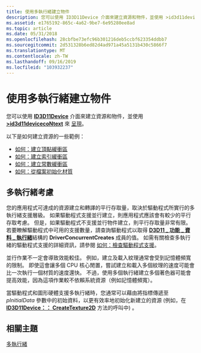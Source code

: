 ```yaml
---
title: 使用多執行緒建立物件
description: 您可以使用 ID3D11Device 介面來建立資源和物件，並使用 >id3d11devicecoNtext 來呈現。
ms.assetid: e1765192-865c-4a62-9be7-6e95280ee8ad
ms.topic: article
ms.date: 05/31/2018
ms.openlocfilehash: 28cbfbe73efc96b301216deb5ccbf623354ddbb7
ms.sourcegitcommit: 2d531328b6ed82d4ad971a45a5131b430c5866f7
ms.translationtype: MT
ms.contentlocale: zh-TW
ms.lasthandoff: 09/16/2019
ms.locfileid: "103932237"
---
```

# <a name="object-creation-with-multithreading"></a>使用多執行緒建立物件

您可以使用 [**ID3D11Device**](/windows/desktop/api/D3D11/nn-d3d11-id3d11device) 介面來建立資源和物件，並使用 [**>id3d11devicecoNtext**](/windows/desktop/api/D3D11/nn-d3d11-id3d11devicecontext) 來 [呈現](overviews-direct3d-11-render-multi-thread-render.md)。

以下是如何建立資源的一些範例：

-   [如何：建立頂點緩衝區](overviews-direct3d-11-resources-buffers-vertex-how-to.md)
-   [如何：建立索引緩衝區](overviews-direct3d-11-resources-buffers-index-how-to.md)
-   [如何：建立常數緩衝區](overviews-direct3d-11-resources-buffers-constant-how-to.md)
-   [如何：從檔案初始化材質](overviews-direct3d-11-resources-textures-how-to.md)

## <a name="multithreading-considerations"></a>多執行緒考慮

您的應用程式可達成的資源建立和轉譯的平行存取量，取決於驅動程式所實行的多執行緒支援層級。 如果驅動程式支援並行建立，則應用程式應該會有較少的平行存取考慮。 但是，如果驅動程式不支援並行物件建立，則平行存取量非常有限。 若要瞭解驅動程式中可用的支援數量，請查詢驅動程式以取得 [**D3D11 \_ 功能 \_ 資料 \_ 執行緒**](/windows/desktop/api/D3D11/ns-d3d11-d3d11_feature_data_threading)結構的 **DriverConcurrentCreates** 成員的值。 如需有關檢查多執行緒的驅動程式支援的詳細資訊，請參閱 [如何：檢查驅動程式支援](overviews-direct3d-11-render-multi-thread-support.md)。

並行作業不一定會導致效能較佳。 例如，建立及載入紋理通常會受到記憶體頻寬的限制。 即使這會讓多個 CPU 核心閒置，嘗試建立和載入多個紋理的速度可能會比一次執行一個材質的速度還快。 不過，使用多個執行緒建立多個著色器可能會提高效能，因為這項作業較不依賴系統資源（例如記憶體頻寬）。

當驅動程式和圖形硬體支援多執行緒時，您通常可以藉由將指標傳遞至 *pInitialData* 參數中的初始資料，以更有效率地初始化新建立的資源 (例如，在 [**ID3D11Device：： CreateTexture2D**](/windows/desktop/api/D3D11/nf-d3d11-id3d11device-createtexture2d) 方法的呼叫中) 。

## <a name="related-topics"></a>相關主題

<dl> <dt>

[多執行緒](overviews-direct3d-11-render-multi-thread.md)
</dt> </dl>

 

 




